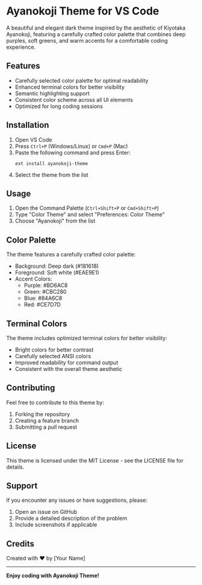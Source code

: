 # Ayanokoji Theme for VS Code

A beautiful and elegant dark theme inspired by the aesthetic of Kiyotaka Ayanokoji, featuring a carefully crafted color palette that combines deep purples, soft greens, and warm accents for a comfortable coding experience.

## Features

- Carefully selected color palette for optimal readability
- Enhanced terminal colors for better visibility
- Semantic highlighting support
- Consistent color scheme across all UI elements
- Optimized for long coding sessions

## Installation

1. Open VS Code
2. Press `Ctrl+P` (Windows/Linux) or `Cmd+P` (Mac)
3. Paste the following command and press Enter:
   ```
   ext install ayanokoji-theme
   ```
4. Select the theme from the list

## Usage

1. Open the Command Palette (`Ctrl+Shift+P` or `Cmd+Shift+P`)
2. Type "Color Theme" and select "Preferences: Color Theme"
3. Choose "Ayanokoji" from the list

## Color Palette

The theme features a carefully crafted color palette:

- Background: Deep dark (#181618)
- Foreground: Soft white (#EAE9E1)
- Accent Colors:
  - Purple: #BD6AC8
  - Green: #CBC280
  - Blue: #84A6C8
  - Red: #CE7D7D

## Terminal Colors

The theme includes optimized terminal colors for better visibility:

- Bright colors for better contrast
- Carefully selected ANSI colors
- Improved readability for command output
- Consistent with the overall theme aesthetic

## Contributing

Feel free to contribute to this theme by:

1. Forking the repository
2. Creating a feature branch
3. Submitting a pull request

## License

This theme is licensed under the MIT License - see the LICENSE file for details.

## Support

If you encounter any issues or have suggestions, please:

1. Open an issue on GitHub
2. Provide a detailed description of the problem
3. Include screenshots if applicable

## Credits

Created with ❤️ by [Your Name]

---

**Enjoy coding with Ayanokoji Theme!**
